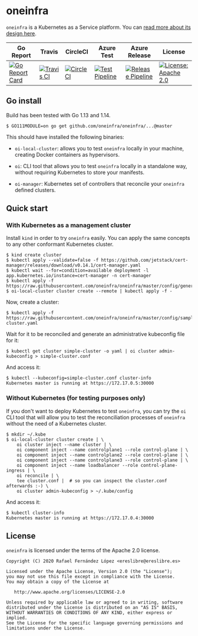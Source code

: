 # oneinfra

`oneinfra` is a Kubernetes as a Service platform. You can [read more about its design here](docs/DESIGN.md).

| Go Report                                                                                                                                      | Travis                                                                                                             | CircleCI                                                                                                             | Azure Test                                                                                                                                                                                    | Azure Release                                                                                                                                                                                       | License                                                                                                                              |
|------------------------------------------------------------------------------------------------------------------------------------------------|--------------------------------------------------------------------------------------------------------------------|----------------------------------------------------------------------------------------------------------------------|-----------------------------------------------------------------------------------------------------------------------------------------------------------------------------------------------|-----------------------------------------------------------------------------------------------------------------------------------------------------------------------------------------------------|--------------------------------------------------------------------------------------------------------------------------------------|
| [![Go Report Card](https://goreportcard.com/badge/github.com/oneinfra/oneinfra)](https://goreportcard.com/report/github.com/oneinfra/oneinfra) | [![Travis CI](https://travis-ci.org/oneinfra/oneinfra.svg?branch=master)](https://travis-ci.org/oneinfra/oneinfra) | [![CircleCI](https://circleci.com/gh/oneinfra/oneinfra.svg?style=shield)](https://circleci.com/gh/oneinfra/oneinfra) | [![Test Pipeline](https://dev.azure.com/oneinfra/oneinfra/_apis/build/status/test?branchName=master)](https://dev.azure.com/oneinfra/oneinfra/_build/latest?definitionId=3&branchName=master) | [![Release Pipeline](https://dev.azure.com/oneinfra/oneinfra/_apis/build/status/release?branchName=master)](https://dev.azure.com/oneinfra/oneinfra/_build/latest?definitionId=4&branchName=master) | [![License: Apache 2.0](https://img.shields.io/badge/License-Apache2.0-brightgreen.svg)](https://opensource.org/licenses/Apache-2.0)|


## Go install

Build has been tested with Go 1.13 and 1.14.

```
$ GO111MODULE=on go get github.com/oneinfra/oneinfra/...@master
```

This should have installed the following binaries:

* `oi-local-cluster`: allows you to test `oneinfra` locally in your
  machine, creating Docker containers as hypervisors.

* `oi`: CLI tool that allows you to test `oneinfra` locally in a
  standalone way, without requiring Kubernetes to store your
  manifests.

* `oi-manager`: Kubernetes set of controllers that reconcile your
  `oneinfra` defined clusters.


## Quick start


### With Kubernetes as a management cluster

Install `kind` in order to try `oneinfra` easily. You can apply the
same concepts to any other conformant Kubernetes cluster.

```
$ kind create cluster
$ kubectl apply --validate=false -f https://github.com/jetstack/cert-manager/releases/download/v0.14.1/cert-manager.yaml
$ kubectl wait --for=condition=available deployment -l app.kubernetes.io/instance=cert-manager -n cert-manager
$ kubectl apply -f https://raw.githubusercontent.com/oneinfra/oneinfra/master/config/generated/all.yaml
$ oi-local-cluster cluster create --remote | kubectl apply -f -
```

Now, create a cluster:

```
$ kubectl apply -f https://raw.githubusercontent.com/oneinfra/oneinfra/master/config/samples/simple-cluster.yaml
```

Wait for it to be reconciled and generate an administrative kubeconfig file for it:

```
$ kubectl get cluster simple-cluster -o yaml | oi cluster admin-kubeconfig > simple-cluster.conf
```

And access it:

```
$ kubectl --kubeconfig=simple-cluster.conf cluster-info
Kubernetes master is running at https://172.17.0.5:30000
```


### Without Kubernetes (for testing purposes only)

If you don't want to deploy Kubernetes to test `oneinfra`, you can try
the `oi` CLI tool that will allow you to test the reconciliation
processes of `oneinfra` without the need of a Kubernetes cluster.

```
$ mkdir ~/.kube
$ oi-local-cluster cluster create | \
    oi cluster inject --name cluster | \
    oi component inject --name controlplane1 --role control-plane | \
    oi component inject --name controlplane2 --role control-plane | \
    oi component inject --name controlplane3 --role control-plane | \
    oi component inject --name loadbalancer --role control-plane-ingress | \
    oi reconcile | \
    tee cluster.conf |  # so you can inspect the cluster.conf afterwards :-) \
    oi cluster admin-kubeconfig > ~/.kube/config
```

And access it:

```
$ kubectl cluster-info
Kubernetes master is running at https://172.17.0.4:30000
```


## License

`oneinfra` is licensed under the terms of the Apache 2.0 license.

```
Copyright (C) 2020 Rafael Fernández López <ereslibre@ereslibre.es>

Licensed under the Apache License, Version 2.0 (the "License");
you may not use this file except in compliance with the License.
You may obtain a copy of the License at

   http://www.apache.org/licenses/LICENSE-2.0

Unless required by applicable law or agreed to in writing, software
distributed under the License is distributed on an "AS IS" BASIS,
WITHOUT WARRANTIES OR CONDITIONS OF ANY KIND, either express or implied.
See the License for the specific language governing permissions and
limitations under the License.
```
